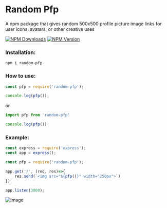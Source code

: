 # Random Pfp

A npm package that gives random 500x500 profile picture image links for user icons, avatars, or other creative uses

[![NPM Downloads](https://badgen.net/npm/dt/random-pfp)](https://npmcharts.com/compare/random-pfp?minimal=true)
[![NPM Version](https://badgen.net/npm/v/random-pfp)](https://npmjs.org/package/random-pfp)

### Installation:

```
npm i random-pfp
```

### How to use:

```js
const pfp = require('random-pfp');

console.log(pfp());
```

or

```js
import pfp from 'random-pfp'

console.log(pfp())
```

### Example:

```js
const express = require('express');
const app = express();

const pfp = require('random-pfp');

app.get('/', (req, res)=>{
    res.send(`<img src="${pfp()}" width="250px">`)
})

app.listen(3000);
```

![image](https://github.com/user-attachments/assets/ba269f9a-afaa-4254-b841-2b80e0757cb9)
